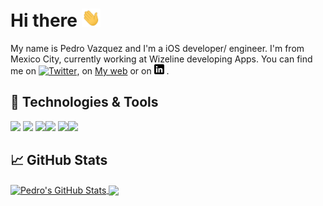 # Hi there <img src="https://raw.githubusercontent.com/pedrovazquezax/pedrovazquezax/master/wave.gif" width="30px">


<!--[![Header]()](https://pedrovazquezax.github.io)-->

My name is Pedro Vazquez and I'm a iOS developer/ engineer. I'm from Mexico City, currently working at Wizeline developing Apps. You can find me on [![Twitter][1.2]][1], on [My web](https://pedrovazquezax.github.io)  or on [![LinkedIn][3.2]][3] .

<!--## &#x1F4F9; Youtube Channel

Apart from coding, I also colaborating in a Youtube chanel to help new students start programming and older students to reach out a job- you can find our videos at [Vida de Desarrollador](https://www.youtube.com/channel/UCD5YA8FKTevMH5fuzDucoJg).-->

## 🔧 Technologies & Tools
![](https://img.shields.io/badge/OS-MacOS-informational?style=flat&logo=apple&logoColor=white&color=2bbc8a)
![](https://img.shields.io/badge/Editor-XCode-informational?style=flat&logo=xcode&logoColor=white&color=2bbc8a)
![](https://img.shields.io/badge/Code-Swift-informational?style=flat&logo=swift&logoColor=white&color=2bbc8a)![](https://img.shields.io/badge/Code-PHP-informational?style=flat&logo=php&logoColor=white&color=2bbc8a)
![](https://img.shields.io/badge/Code-Java-informational?style=flat&logo=java&logoColor=white&color=2bbc8a)![](https://img.shields.io/badge/Shell-Bash-informational?style=flat&logo=gnu-bash&logoColor=white&color=2bbc8a)

## &#x1f4c8; GitHub Stats



<a href="https://github.com/pedrovazquezax/pedrovazquezax">
  <img align="center" src="https://github-readme-stats.vercel.app/api?username=pedrovazquezax&show_icons=true&line_height=27&count_private=true&title_color=ffffff&text_color=c9cacc&icon_color=2bbc8a&bg_color=1d1f21" alt="Pedro's GitHub Stats" />
</a>

<a href="https://github.com/pedrovazquezax/pedrovazquezax">
  <img align="center" src="https://github-readme-stats.vercel.app/api/top-langs/?username=pedrovazquezax&hide=java,html&title_color=ffffff&text_color=c9cacc&icon_color=2bbc8a&bg_color=1d1f21" />
</a>



<!-- links to social media icons -->

<!-- icons with padding -->

[1.1]: http://i.imgur.com/tXSoThF.png (twitter icon with padding)
[2.1]: http://i.imgur.com/0o48UoR.png (github icon with padding)

<!-- icons without padding -->

[1.2]: http://i.imgur.com/wWzX9uB.png (twitter icon without padding)
[2.2]: http://i.imgur.com/9I6NRUm.png (github icon without padding)
[3.2]: https://raw.githubusercontent.com/pedrovazquezax/pedrovazquezax/master/linkedin-3-16.png (LinkedIn icon without padding)


<!-- links to your social media accounts -->

[1]: https://twitter.com/pedrovazquezax2
[2]: https://github.com/pedrovazquezax
[3]: https://www.linkedin.com/in/pedro-antonio-vazquez-rodriguez-a63952ab/


<!-- Resources -->
<!-- Icons: https://simpleicons.org/ -->
<!-- GitHub Stats: https://github.com/anuraghazra/github-readme-stats -->
<!-- Emojis: https://emojipedia.org/emoji/ -->
<!-- HTML Emojis: https://www.fileformat.info/index.htm -->
<!-- Shields: https://shields.io/ -->
<!-- Awesome GitHub Profile README: https://github.com/abhisheknaiidu/awesome-github-profile-readme -->
